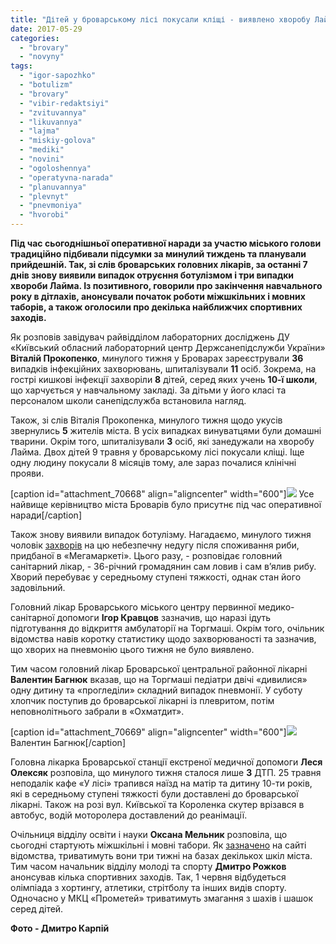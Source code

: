 ```yaml
---
title: "Дітей у броварському лісі покусали кліщі - виявлено хворобу Лайма, - оперативні новини"
date: 2017-05-29
categories: 
  - "brovary"
  - "novyny"
tags: 
  - "igor-sapozhko"
  - "botulizm"
  - "brovary"
  - "vibir-redaktsiyi"
  - "zvituvannya"
  - "likuvannya"
  - "lajma"
  - "miskiy-golova"
  - "mediki"
  - "novini"
  - "ogoloshennya"
  - "operatyvna-narada"
  - "planuvannya"
  - "plevnyt"
  - "pnevmoniya"
  - "hvorobi"
---
```


**Під час сьогоднішньої оперативної наради за участю міського голови традиційно підбивали підсумки за минулий тиждень та планували прийдешній. Так, зі слів броварських головних лікарів, за останні 7 днів знову виявили випадок отруєння ботулізмом і три випадки хвороби Лайма. Із позитивного, говорили про закінчення навчального року в дітлахів, анонсували початок роботи міжшкільних і мовних таборів, а також оголосили про декілька найближчих спортивних заходів.**

Як розповів завідувач райвідділом лабораторних досліджень ДУ «Київський обласний лабораторний центр Держсанепідслужби України» **Віталій Прокопенко**, минулого тижня у Броварах зареєстрували **36** випадків інфекційних захворювань, шпиталізували **11** осіб. Зокрема, на гострі кишкові інфекції захворіли **8** дітей, серед яких учень **10-ї школи**, що харчується у навчальному закладі. За дітьми у його класі та персоналом школи санепідслужба встановила нагляд.

Також, зі слів Віталія Прокопенка, минулого тижня щодо укусів звернулись **5** жителів міста. В усіх випадках винуватцями були домашні тварини. Окрім того, шпиталізували **3** осіб, які занедужали на хворобу Лайма. Двох дітей 9 травня у броварському лісі покусали кліщі. Іще одну людину покусали 8 місяців тому, але зараз почалися клінічні прояви.

\[caption id="attachment\_70668" align="aligncenter" width="600"\][![](https://mpz.brovary.org/wp-content/uploads/2017/05/Operatyvna-narada-chynovnyky-29.05.2017_00002.jpg)](https://mpz.brovary.org/wp-content/uploads/2017/05/Operatyvna-narada-chynovnyky-29.05.2017_00002.jpg) Усе найвище керівництво міста Броварів було присутнє під час оперативної наради\[/caption\]

Також знову виявили випадок ботулізму. Нагадаємо, минулого тижня чоловік [захворів](https://mpz.brovary.org/botulizm-vid-ryby-v-megamarketi-ta-remont-kanalizatsiyi-bilya-trykotazhky-operatyvni-novyny/) на цю небезпечну недугу після споживання риби, придбаної в «Мегамаркеті». Цього разу, - розповідає головний санітарний лікар, - 36-річний громадянин сам ловив і сам в’ялив рибу. Хворий перебуває у середньому ступені тяжкості, однак стан його задовільний.

Головний лікар Броварського міського центру первинної медико-санітарної допомоги **Ігор Кравцов** зазначив, що наразі ідуть підготування до відкриття амбулаторії на Торгмаші. Окрім того, очільник відомства навів коротку статистику щодо захворюваності та зазначив, що хворих на пневмонію цього тижня не було виявлено.

Тим часом головний лікар Броварської центральної районної лікарні **Валентин Багнюк** вказав, що на Торгмаші педіатри двічі «дивилися» одну дитину та «прогледіли» складний випадок пневмонії. У суботу хлопчик поступив до броварської лікарні із плевритом, потім неповнолітнього забрали в «Охматдит».

\[caption id="attachment\_70669" align="aligncenter" width="600"\][![](https://mpz.brovary.org/wp-content/uploads/2017/05/Operatyvna-narada-chynovnyky-29.05.2017_00007.jpg)](https://mpz.brovary.org/wp-content/uploads/2017/05/Operatyvna-narada-chynovnyky-29.05.2017_00007.jpg) Валентин Багнюк\[/caption\]

Головна лікарка Броварської станції екстреної медичної допомоги **Леся Олексяк** розповіла, що минулого тижня сталося лише **3** ДТП. 25 травня неподалік кафе «У лісі» трапився наїзд на матір та дитину 10-ти років, які в середньому ступені тяжкості були доставлені до броварської лікарні. Також на розі вул. Київської та Короленка скутер врізався в автобус, водій моторолера доставлений до реанімації.

Очільниця відділу освіти і науки **Оксана Мельник** розповіла, що сьогодні стартують міжшкільні і мовні табори. Як [зазначено](https://drive.google.com/file/d/0B1SQBvDiNc6sNW52c0NHa3NEcjk0dk5ZbW1qaHJwVXg4STFF/view) на сайті відомства, триватимуть вони три тижні на базах декількох шкіл міста. Тим часом начальник відділу молоді та спорту **Дмитро Рожков** анонсував кілька спортивних заходів. Так, 1 червня відбудеться олімпіада з хортингу, атлетики, стрітболу та інших видів спорту. Одночасно у МКЦ «Прометей» триватимуть змагання з шахів і шашок серед дітей.

**Фото - Дмитро Карпій**

